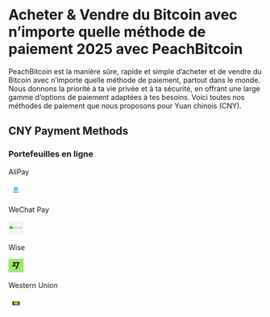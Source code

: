 <body class="payment-methods-page">

# Acheter & Vendre du Bitcoin avec n’importe quelle méthode de paiement 2025 avec PeachBitcoin

PeachBitcoin est la manière sûre, rapide et simple d’acheter et de vendre du Bitcoin avec n’importe quelle méthode de paiement, partout dans le monde. Nous donnons la priorité à ta vie privée et à ta sécurité, en offrant une large gamme d’options de paiement adaptées à tes besoins. Voici toutes nos méthodes de paiement que nous proposons pour Yuan chinois (CNY).

## CNY Payment Methods

### Portefeuilles en ligne

<div class="payment-grid">
    <div class="payment-grid-item">
        <p>AliPay</p> 
        <img src="/img/faq/logoimg/alipay.png" width="30px" height="27px" alt="Acheter du bitcoin avec AliPay, Vendre du bitcoin avec AliPay">
    </div>
    <div class="payment-grid-item">
        <p>WeChat Pay</p> 
        <img src="/img/faq/logoimg/wechatpay.png" width="30px" height="27px" alt="Acheter du bitcoin avec WeChat Pay, Vendre du bitcoin avec WeChat Pay">
    </div>
        <div class="payment-grid-item">
        <p>Wise</p> 
        <img src="/img/faq/logoimg/wise.png" width="30px" height="27px" alt="Acheter du bitcoin avec Wise, Vendre du bitcoin avec Wise">
    </div>
    <div class="payment-grid-item">
        <p>Western Union</p> 
        <img src="/img/faq/logoimg/westernunion.png" width="30px" height="27px" alt="Acheter du bitcoin avec Western Union, Vendre du bitcoin avec Western Union">
    </div>
</div>

</body>
